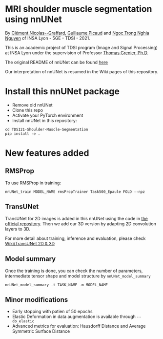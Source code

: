 # MRI shoulder muscle segmentation using nnUNet

By [Clément Nicolas--Graffard](https://www.linkedin.com/in/cl%C3%A9ment-nicolas--graffard/), [Guillaume Picaud](https://www.linkedin.com/in/guillaume-picaud-27754a1ba/) and [Ngoc Trong Nghia Nguyen](https://www.linkedin.com/in/ngoc-trong-nghia-nguyen/) of INSA Lyon - 5GE - TDSI - 2021.

This is an academic project of TDSI program (Image and Signal Processing) at INSA Lyon under the supervision of Professor [Thomas Grenier, Ph.D](https://www.creatis.insa-lyon.fr/~grenier/).

The original README of nnUNet can be found [here](/nnunet_readme.md)

Our interpretation of nnUNet is resumed in the Wiki pages of this repository.

# Install this nnUNet package
- Remove old nnUNet
- Clone this repo
- Activate your PyTorch environment
- Install nnUNet in this repository:

```
cd TDSI21-Shoulder-Muscle-Segmentation
pip install -e .
```

# New features added

## RMSProp 
To use RMSProp in training: 
```
nnUNet_train MODEL_NAME rmsPropTrainer Task500_Epaule FOLD --npz
```

## TransUNet
TransUNet for 2D images is added in this nnUNet using the code in [the official repository](https://github.com/Beckschen/TransUNet).
Then we add our 3D version by adapting 2D convolution layers to 3D.

For more detail about training, inference and evaluation, please check [Wiki/TransUNet 2D & 3D](../../wiki/TransUNet-2D-&-3D)

## Model summary

Once the training is done, you can check the number of parameters, intermediate tensor shape and model structure by `nnUNet_model_summary`
```
nnUNet_model_summary -t TASK_NAME -m MODEL_NAME
```

## Minor modifications
- Early stopping with patien of 50 epochs
- Elastic Deformation in data augmentation is available through `--do_elastic`
- Advanced metrics for evaluation: Hausdorff Distance and Average Symmetric Surface Distance 

